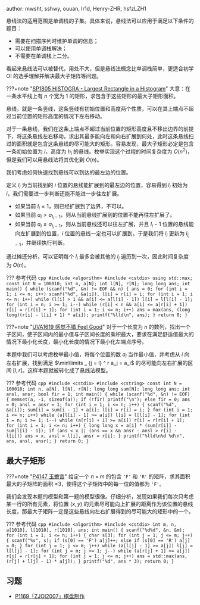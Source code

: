author: mwsht, sshwy, ouuan, Ir1d, Henry-ZHR, hsfzLZH1

悬线法的适用范围是单调栈的子集。具体来说，悬线法可以应用于满足以下条件的题目：

- 需要在扫描序列时维护单调的信息；
- 可以使用单调栈解决；
- 不需要在单调栈上二分。

看起来悬线法可以被替代，用处不大，但是悬线法概念比单调栈简单，更适合初学 OI 的选手理解并解决最大子矩阵等问题。

???+note "[SP1805 HISTOGRA - Largest Rectangle in a Histogram](https://www.luogu.com.cn/problem/SP1805)"
    大意：在一条水平线上有 $n$ 个宽为 $1$ 的矩形，求包含于这些矩形的最大子矩形面积。

悬线，就是一条竖线，这条竖线有初始位置和高度两个性质，可以在其上端点不超过当前位置的矩形高度的情况下左右移动。

对于一条悬线，我们在这条上端点不超过当前位置的矩形高度且不移出边界的前提下，将这条悬线左右移动，求出其最多能向左和向右扩展到何处，此时这条悬线扫过的面积就是包含这条悬线的尽可能大的矩形。容易发现，最大子矩形必定是包含一条初始位置为 $i$，高度为 $h_i$ 的悬线。枚举实现这个过程的时间复杂度为 $O(n ^ 2)$，但是我们可以用悬线法将其优化到 $O(n)$。

我们考虑如何快速找到悬线可以到达的最左边的位置。

定义 $l_i$ 为当前找到的 $i$ 位置的悬线能扩展到的最左边的位置，容易得到 $l_i$ 初始为 $i$，我们需要进一步判断还能不能进一步往左扩展。

- 如果当前 $l_i = 1$，则已经扩展到了边界，不可以。
- 如果当前 $a_i > a_{l_i - 1}$，则从当前悬线扩展到的位置不能再往左扩展了。
- 如果当前 $a_i \le a_{l_i - 1}$，则从当前悬线还可以往左扩展，并且 $l_i - 1$ 位置的悬线能向左扩展到的位置，$i$ 位置的悬线一定也可以扩展到，于是我们将 $l_i$ 更新为 $l_{l_i - 1}$，并继续执行判断。

通过摊还分析，可以证明每个 $l_i$ 最多会被其他的 $l_j$ 遍历到一次，因此时间复杂度为 $O(n)$。

??? 参考代码
    ```cpp
    #include <algorithm>
    #include <cstdio>
    using std::max;
    const int N = 100010;
    int n, a[N];
    int l[N], r[N];
    long long ans;
    int main() {
      while (scanf("%d", &n) != EOF && n) {
        ans = 0;
        for (int i = 1; i <= n; i++) scanf("%d", &a[i]), l[i] = r[i] = i;
        for (int i = 1; i <= n; i++)
          while (l[i] > 1 && a[i] <= a[l[i] - 1]) l[i] = l[l[i] - 1];
        for (int i = n; i >= 1; i--)
          while (r[i] < n && a[i] <= a[r[i] + 1]) r[i] = r[r[i] + 1];
        for (int i = 1; i <= n; i++)
          ans = max(ans, (long long)(r[i] - l[i] + 1) * a[i]);
        printf("%lld\n", ans);
      }
      return 0;
    }
    ```

???+note "[UVA1619 感觉不错 Feel Good](https://www.luogu.com.cn/problem/UVA1619)"
    对于一个长度为 $n$ 的数列，找出一个子区间，使子区间内的最小值与子区间长度的乘积最大，要求在满足舒适值最大的情况下最小化长度，最小化长度的情况下最小化左端点序号。

本题中我们可以考虑枚举最小值，将每个位置的数 $a_i$ 当作最小值，并考虑从 $i$ 向左右扩展，找到满足 $\min\limits _ {j = l} ^ r a_j = a_i$ 的尽可能向左右扩展的区间 $[l, r]$。这样本题就被转化成了悬线法模型。

??? 参考代码
    ```cpp
    #include <cstdio>
    #include <cstring>
    const int N = 100010;
    int n, a[N], l[N], r[N];
    long long sum[N];
    long long ans;
    int ansl, ansr;
    bool fir = 1;
    int main() {
      while (scanf("%d", &n) != EOF) {
        memset(a, -1, sizeof(a));
        if (!fir)
          printf("\n");
        else
          fir = 0;
        ans = 0;
        ansl = ansr = 1;
        for (int i = 1; i <= n; i++) {
          scanf("%d", &a[i]);
          sum[i] = sum[i - 1] + a[i];
          l[i] = r[i] = i;
        }
        for (int i = 1; i <= n; i++)
          while (a[l[i] - 1] >= a[i]) l[i] = l[l[i] - 1];
        for (int i = n; i >= 1; i--)
          while (a[r[i] + 1] >= a[i]) r[i] = r[r[i] + 1];
        for (int i = 1; i <= n; i++) {
          long long x = a[i] * (sum[r[i]] - sum[l[i] - 1]);
          if (ans < x || (ans == x && ansr - ansl > r[i] - l[i]))
            ans = x, ansl = l[i], ansr = r[i];
        }
        printf("%lld\n%d %d\n", ans, ansl, ansr);
      }
      return 0;
    }
    ```

## 最大子矩形

???+note "[P4147 玉蟾宫](https://www.luogu.com.cn/problem/P4147)"
    给定一个 $n \times m$ 的包含 `'F'` 和 `'R'` 的矩阵，求其面积最大的子矩阵的面积 $\times 3$，使得这个子矩阵中的每一位的值都为 `'F'`。

我们会发现本题的模型和第一题的模型很像。仔细分析，发现如果我们每次只考虑某一行的所有元素，将位置 $(x, y)$ 的元素尽可能向上扩展的距离作为该位置的悬线长度，那最大子矩阵一定是这些悬线向左右扩展得到的尽可能大的矩形中的一个。

??? 参考代码
    ```cpp
    #include <algorithm>
    #include <cstdio>
    int m, n, a[1010], l[1010], r[1010], ans;
    int main() {
      scanf("%d%d", &n, &m);
      for (int i = 1; i <= n; i++) {
        char s[3];
        for (int j = 1; j <= m; j++) {
          scanf("%s", s);
          if (s[0] == 'F')
            a[j]++;
          else if (s[0] == 'R')
            a[j] = 0;
        }
        for (int j = 1; j <= m; j++)
          while (a[l[j] - 1] >= a[j]) l[j] = l[l[j] - 1];
        for (int j = m; j >= 1; j--)
          while (a[r[j] + 1] >= a[j]) r[j] = r[r[j] + 1];
        for (int j = 1; j <= m; j++) ans = std::max(ans, (r[j] + l[j] - 1) * a[j]);
      }
      printf("%d", ans * 3);
      return 0;
    }
    ```

## 习题

- [P1169「ZJOI2007」棋盘制作](https://www.luogu.com.cn/problem/P1169)
